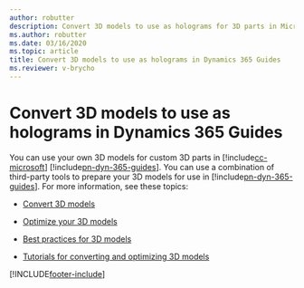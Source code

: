 ```yaml
---
author: robutter
description: Convert 3D models to use as holograms for 3D parts in Microsoft Dynamics 365 Guides
ms.author: robutter
ms.date: 03/16/2020
ms.topic: article
title: Convert 3D models to use as holograms in Dynamics 365 Guides
ms.reviewer: v-brycho
---
```


# Convert 3D models to use as holograms in Dynamics 365 Guides

You can use your own 3D models for custom 3D parts in [!include[cc-microsoft](../includes/cc-microsoft.md)] [!include[pn-dyn-365-guides](../includes/pn-dyn-365-guides.md)]. You can use a combination of third-party tools to prepare your 3D models for use in [!include[pn-dyn-365-guides](../includes/pn-dyn-365-guides.md)]. For more information, see these topics:

- [Convert 3D models](3d-content-guidelines/convert-models.md)

- [Optimize your 3D models](3d-content-guidelines/optimize-models.md)

- [Best practices for 3D models](3d-content-guidelines/best-practices.md)

- [Tutorials for converting and optimizing 3D models](3d-content-guidelines/tutorials-overview.md)


[!INCLUDE[footer-include](../includes/footer-banner.md)]